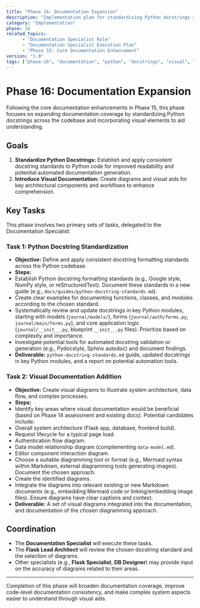 ```yaml
---
title: "Phase 16: Documentation Expansion"
description: "Implementation plan for standardizing Python docstrings and adding visual documentation elements."
category: "Implementation"
phase: 16
related_topics:
      - "Documentation Specialist Role"
      - "Documentation Specialist Execution Plan"
      - "Phase 15: Core Documentation Enhancement"
version: "1.0"
tags: ["phase-16", "documentation", "python", "docstrings", "visual", "diagrams"]
---
```


# Phase 16: Documentation Expansion

Following the core documentation enhancements in Phase 15, this phase focuses on expanding documentation coverage by standardizing Python docstrings across the codebase and incorporating visual elements to aid understanding.

## Goals

1.  **Standardize Python Docstrings:** Establish and apply consistent docstring standards to Python code for improved readability and potential automated documentation generation.
2.  **Introduce Visual Documentation:** Create diagrams and visual aids for key architectural components and workflows to enhance comprehension.

## Key Tasks

This phase involves two primary sets of tasks, delegated to the Documentation Specialist:

### Task 1: Python Docstring Standardization

-   **Objective:** Define and apply consistent docstring formatting standards across the Python codebase.
-   **Steps:**
-   Establish Python docstring formatting standards (e.g., Google style, NumPy style, or reStructuredText). Document these standards in a new guide (e.g., `docs/guides/python-docstring-standards.md`).
-   Create clear examples for documenting functions, classes, and modules according to the chosen standard.
-   Systematically review and update docstrings in key Python modules, starting with models (`journal/models/`), forms (`journal/auth/forms.py`, `journal/main/forms.py`), and core application logic (`journal/__init__.py`, blueprint `__init__.py` files). Prioritize based on complexity and importance.
-   Investigate potential tools for automated docstring validation or generation (e.g., Pydocstyle, Sphinx autodoc) and document findings.
-   **Deliverable:** `python-docstring-standards.md` guide, updated docstrings in key Python modules, and a report on potential automation tools.

### Task 2: Visual Documentation Addition

-   **Objective:** Create visual diagrams to illustrate system architecture, data flow, and complex processes.
-   **Steps:**
-   Identify key areas where visual documentation would be beneficial (based on Phase 14 assessment and existing docs). Potential candidates include:
-   Overall system architecture (Flask app, database, frontend build).
-   Request lifecycle for a typical page load.
-   Authentication flow diagram.
-   Data model relationship diagram (complementing `data-model.md`).
-   Editor component interaction diagram.
-   Choose a suitable diagramming tool or format (e.g., Mermaid syntax within Markdown, external diagramming tools generating images). Document the chosen approach.
-   Create the identified diagrams.
-   Integrate the diagrams into relevant existing or new Markdown documents (e.g., embedding Mermaid code or linking/embedding image files). Ensure diagrams have clear captions and context.
-   **Deliverable:** A set of visual diagrams integrated into the documentation, and documentation of the chosen diagramming approach.

## Coordination

-   The **Documentation Specialist** will execute these tasks.
-   The **Flask Lead Architect** will review the chosen docstring standard and the selection of diagrams.
-   Other specialists (e.g., **Flask Specialist**, **DB Designer**) may provide input on the accuracy of diagrams related to their areas.

---

Completion of this phase will broaden documentation coverage, improve code-level documentation consistency, and make complex system aspects easier to understand through visual aids.